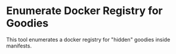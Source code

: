 # Enumerate Docker Registry for Goodies

This tool enumerates a docker registry for "hidden" goodies inside manifests. 
